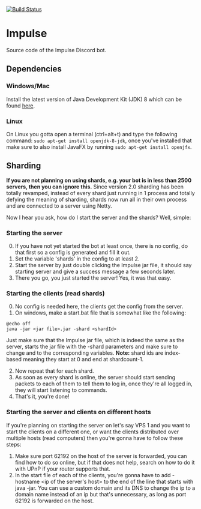 [![Build Status](https://travis-ci.org/PlanetTeamSpeakk/Impulse.svg?branch=master)](https://travis-ci.org/PlanetTeamSpeakk/Impulse)

# Impulse
Source code of the Impulse Discord bot.

## Dependencies
### Windows/Mac
Install the latest version of Java Development Kit (JDK) 8 which can be found [here](http://www.oracle.com/technetwork/java/javase/downloads/jdk8-downloads-2133151.html).
### Linux
On Linux you gotta open a terminal (ctrl+alt+t) and type the following command: `sudo apt-get install openjdk-8-jdk`, once you've installed that make sure to also install JavaFX by running `sudo apt-get install openjfx`.

## Sharding
**If you are not planning on using shards, e.g. your bot is in less than 2500 servers, then you can ignore this.**
Since version 2.0 sharding has been totally revamped, instead of every shard just running in 1 process and totally defying the meaning of sharding, shards now run all in their own process and are connected to a server using Netty.

Now I hear you ask, how do I start the server and the shards? Well, simple:
### Starting the server
0. If you have not yet started the bot at least once, there is no config, do that first so a config is generated and fill it out.
1. Set the variable 'shards' in the config to at least 2.
2. Start the server by just double clicking the Impulse jar file, it should say starting server and give a success message a few seconds later.
3. There you go, you just started the server! Yes, it was that easy.

### Starting the clients (read shards)
0. No config is needed here, the clients get the config from the server.
1. On windows, make a start.bat file that is somewhat like the following: 
```batch
@echo off
java -jar <jar file>.jar -shard <shardId>
```
  Just make sure that the Impulse jar file, which is indeed the same as the server, starts the jar file with the -shard <shardId> parameters and make sure to change <jar file> and <shardId> to the corresponding variables. **Note:** shard ids are index-based meaning they start at 0 and end at shardcount-1.

2. Now repeat that for each shard.
3. As soon as every shard is online, the server should start sending packets to each of them to tell them to log in, once they're all logged in, they will start listening to commands.
4. That's it, you're done!
  
### Starting the server and clients on different hosts
If you're planning on starting the server on let's say VPS 1 and you want to start the clients on a different one, or want the clients distributed over multiple hosts (read computers) then you're gonna have to follow these steps:
1. Make sure port 62192 on the host of the server is forwarded, you can find how to do so online, but if that does not help, search on how to do it with UPnP if your router supports that.
2. In the start file of each of the clients, you're gonna have to add -hostname <ip of the server's host> to the end of the line that starts with java -jar. You can use a custom domain and its DNS to change the ip to a domain name instead of an ip but that's unnecessary, as long as port 62192 is forwarded on the host.
